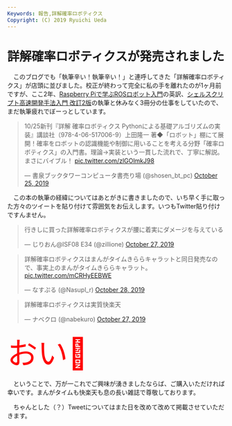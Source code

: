```yaml
---
Keywords: 報告,詳解確率ロボティクス
Copyright: (C) 2019 Ryuichi Ueda
---
```


# 詳解確率ロボティクスが発売されました

　このブログでも「執筆辛い！執筆辛い！」と連呼してきた「詳解確率ロボティクス」が店頭に並びました。校正が終わって完全に私の手を離れたのが1ヶ月前ですが、ここ2年、[Raspberry Piで学ぶROSロボット入門](/?page=09461)の英訳、[シェルスクリプト高速開発手法入門 改訂2版](/?page=bashcms2)の執筆と休みなく3冊分の仕事をしていたので、まだ執筆疲れでぼーっとしています。

<blockquote class="twitter-tweet" data-partner="tweetdeck"><p lang="ja" dir="ltr">10/25新刊『詳解 確率ロボティクス Pythonによる基礎アルゴリズムの実装』講談社（978-4-06-517006-9）上田隆一 著◆「ロボット」棚にて展開！確率をロボットの認識機能や制御に用いることを考える分野「確率ロボティクス」の入門書。理論→実装という一貫した流れで、丁寧に解説。まさにバイブル！ <a href="https://t.co/zlGOlmkJ98">pic.twitter.com/zlGOlmkJ98</a></p>&mdash; 書泉ブックタワーコンピュータ書売り場 (@shosen_bt_pc) <a href="https://twitter.com/shosen_bt_pc/status/1187632216467050496?ref_src=twsrc%5Etfw">October 25, 2019</a></blockquote>
<script async src="https://platform.twitter.com/widgets.js" charset="utf-8"></script>


　この本の執筆の経緯についてはあとがきに書きましたので、いち早く手に取った方々のツイートを貼り付けて雰囲気をお伝えします。いつもTwitter貼り付けですんません。

<blockquote class="twitter-tweet" data-partner="tweetdeck"><p lang="ja" dir="ltr">行きしに買った詳解確率ロボティクスが腰に着実にダメージを与えている</p>&mdash; じりおん@ISF08 E34 (@zillione) <a href="https://twitter.com/zillione/status/1188330059364364289?ref_src=twsrc%5Etfw">October 27, 2019</a></blockquote>
<script async src="https://platform.twitter.com/widgets.js" charset="utf-8"></script>


<blockquote class="twitter-tweet" data-partner="tweetdeck"><p lang="ja" dir="ltr">詳解確率ロボティクスはまんがタイムきららキャラットと同日発売なので、事実上のまんがタイムきららキャラット。 <a href="https://t.co/mCRHyEEBWE">pic.twitter.com/mCRHyEEBWE</a></p>&mdash; なすぷる (@Nasupl_r) <a href="https://twitter.com/Nasupl_r/status/1188752908080185345?ref_src=twsrc%5Etfw">October 28, 2019</a></blockquote>
<script async src="https://platform.twitter.com/widgets.js" charset="utf-8"></script>

<blockquote class="twitter-tweet" data-partner="tweetdeck"><p lang="ja" dir="ltr">詳解確率ロボティクスは実質快楽天</p>&mdash; ナベクロ (@nabekuro) <a href="https://twitter.com/nabekuro/status/1188455331183022082?ref_src=twsrc%5Etfw">October 27, 2019</a></blockquote>
<script async src="https://platform.twitter.com/widgets.js" charset="utf-8"></script>


<span style="font-size:500%;color:red">おい💢</span>


　ということで、万が一これでご興味が湧きましたならば、ご購入いただければ幸いです。まんがタイムも快楽天も息の長い雑誌で尊敬しております。

　ちゃんとした（？）Tweetについてはまた日を改めて改めて掲載させていただきます。


